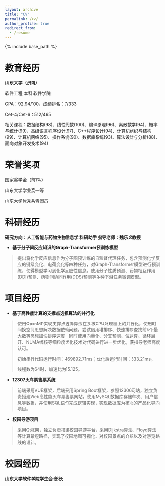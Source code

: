 ```yaml
---
layout: archive
title: "CV"
permalink: /cv/
author_profile: true
redirect_from:
  - /resume
---
```


{% include base_path %}

# **教育经历**

**山东大学（济南）**

软件工程 本科 软件学院

GPA：92.94/100，成绩排名：7/333

Cet-4/Cet-6：512/465

相关课程：数据结构(98)、线性代数(100)、编译原理(96)、离散数学(94)、概率与统计(99)、高级语言程序设计(97)、C++程序设计(94)、计算机组织与结构(99)、计算机网络(95)、操作系统(90)、数据库系统(93)、算法设计与分析(88)、面向对象开发技术(94)

# **荣誉奖项**

国家奖学金（前1%） 

山东大学学业奖一等 

山东大学优秀共青团员 

# **科研经历**

**研究方向：人工智能与药物生物信息学 科研助手 指导老师：魏乐义教授** 

- **基于分子间反应知识的Graph-Transformer预训练模型**

> 提出将化学反应信息作为分子图预训练的自监督代理任务，包含预测化学反应的键级变化、电荷变化等四种任务，对Graph-Transformer模型进行预训练，使得模型学习到化学反应性信息。使用分子性质预测、药物相互作用(DDI)预测、药物间协同作用(DDS)预测等多种下游任务微调模型。

# **项目经历**

- **基于高性能计算的支撑点选择算法的并行化** 

> 使用OpenMP实现支撑点选择算法在多核CPU处理器上的并行化，使用时间换空间思想解决数据依赖问题，尝试借用堆排序、快速排序查找前k个最大数等思想加快排序速度，同时使用向量化、分支预测、位运算、循环展开、NUMA绑核等细粒度优化技术对代码进行进一步优化，获指导老师高度认可。
>
> 初始串行代码运行时间：469892.71ms；优化后运行时间：333.21ms。
>
> 线程数为64时，加速比为15.125。

- **12307火车票售票系统** 

> 前端采⽤VUE框架，后端采⽤Spring Boot框架，参照12306网站，独立负责搭建Web高性能火车票售票网站，使用MySQL数据库存储车次、用户信息等数据，并使用SQL语句完成逻辑实现，实现数据库为核心的产品化导向项目。

- **校园导游项目** 

> 采用Qt框架，独立负责搭建校园导游平台，采用Dijkstra算法、Floyd算法等计算最短路径，实现了校园地图可视化、对校园景点的介绍以及对游览路线的设计。

# **校园经历**

**山东大学软件学院学生会·部长** 
